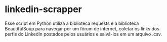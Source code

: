 # linkedin-scrapper
Esse script em Python utiliza a biblioteca requests e a biblioteca BeautifulSoup para navegar por um fórum de internet, coletar os links dos perfis do LinkedIn postados pelos usuários e salvá-los em um arquivo .csv.
